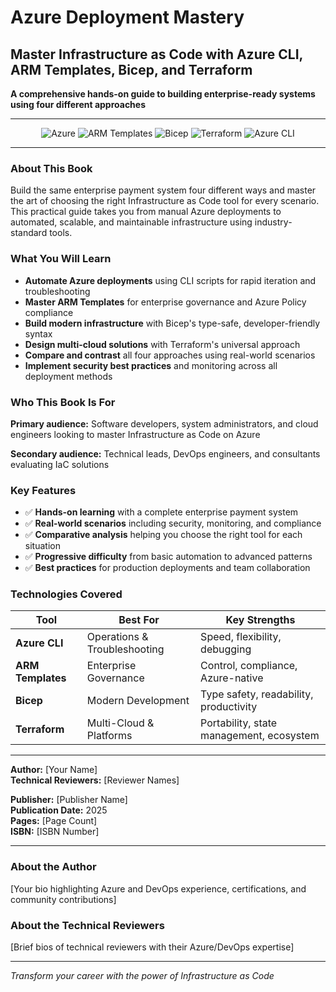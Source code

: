 # Azure Deployment Mastery

## Master Infrastructure as Code with Azure CLI, ARM Templates, Bicep, and Terraform

**A comprehensive hands-on guide to building enterprise-ready systems using four different approaches**

---

<div align="center">

![Azure](https://img.shields.io/badge/Microsoft_Azure-0089D0?style=for-the-badge&logo=microsoft-azure&logoColor=white)
![ARM Templates](https://img.shields.io/badge/ARM_Templates-0078D4?style=for-the-badge&logo=microsoft-azure&logoColor=white)
![Bicep](https://img.shields.io/badge/Bicep-1BA1E2?style=for-the-badge&logo=microsoft-azure&logoColor=white)
![Terraform](https://img.shields.io/badge/Terraform-7B42BC?style=for-the-badge&logo=terraform&logoColor=white)
![Azure CLI](https://img.shields.io/badge/Azure_CLI-0078D4?style=for-the-badge&logo=microsoft-azure&logoColor=white)

</div>

---

### About This Book

Build the same enterprise payment system four different ways and master the art of choosing the right Infrastructure as Code tool for every scenario. This practical guide takes you from manual Azure deployments to automated, scalable, and maintainable infrastructure using industry-standard tools.

### What You Will Learn

- **Automate Azure deployments** using CLI scripts for rapid iteration and troubleshooting
- **Master ARM Templates** for enterprise governance and Azure Policy compliance  
- **Build modern infrastructure** with Bicep's type-safe, developer-friendly syntax
- **Design multi-cloud solutions** with Terraform's universal approach
- **Compare and contrast** all four approaches using real-world scenarios
- **Implement security best practices** and monitoring across all deployment methods

### Who This Book Is For

**Primary audience:** Software developers, system administrators, and cloud engineers looking to master Infrastructure as Code on Azure

**Secondary audience:** Technical leads, DevOps engineers, and consultants evaluating IaC solutions

### Key Features

- ✅ **Hands-on learning** with a complete enterprise payment system
- ✅ **Real-world scenarios** including security, monitoring, and compliance
- ✅ **Comparative analysis** helping you choose the right tool for each situation
- ✅ **Progressive difficulty** from basic automation to advanced patterns
- ✅ **Best practices** for production deployments and team collaboration

### Technologies Covered

| **Tool** | **Best For** | **Key Strengths** |
|----------|-------------|-------------------|
| **Azure CLI** | Operations & Troubleshooting | Speed, flexibility, debugging |
| **ARM Templates** | Enterprise Governance | Control, compliance, Azure-native |
| **Bicep** | Modern Development | Type safety, readability, productivity |
| **Terraform** | Multi-Cloud & Platforms | Portability, state management, ecosystem |

---

**Author:** [Your Name]  
**Technical Reviewers:** [Reviewer Names]  

**Publisher:** [Publisher Name]  
**Publication Date:** 2025  
**Pages:** [Page Count]  
**ISBN:** [ISBN Number]  

---

### About the Author

[Your bio highlighting Azure and DevOps experience, certifications, and community contributions]

### About the Technical Reviewers

[Brief bios of technical reviewers with their Azure/DevOps expertise]

---

*Transform your career with the power of Infrastructure as Code*

